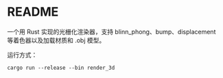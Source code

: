 # README

一个用 Rust 实现的光栅化渲染器，支持 blinn_phong、bump、displacement 等着色器以及加载材质和 .obj 模型。

运行方式：

```shell
cargo run --release --bin render_3d
```

